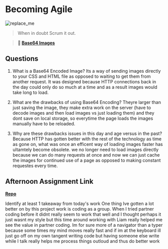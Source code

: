 # Becoming Agile

![replace_me](https://codeworks.blob.core.windows.net/public/assets/img/illustrations/placeholder.svg)

> When in doubt Scrum it out.

> **📖 [Base64 Images](https://codeworksacademy.com/fs-student-guide/resources/wk8-9/06-Base64)**

## Questions

1. What is a Base64 Encoded Image?
Its a way of sending images directly to your CSS and HTML file as opposed to waiting to get them from another request. It was designed because HTTP connections back in the day could only do so much at a time and as a result images would take long to load.

2. What are the drawbacks of using Base64 Encoding?
Theyre larger than just saving the image, they make extra work on the server (have to decode images and then load images vs just loading them) and they dont save on local storage, so everytime the page loads the images manually have to be reloaded.


3. Why are these drawbacks issues in this day and age versus in the past?
Because HTTP has gotten better with the rest of the technology as time as gone on, what was once an efficent way of loading images faster has ultamtely become obsolete. we no longer need to load images directly because we can do many requests at once and now we can just cache the images for continued use of a page as opposed to making constant requestes every time.


## Afternoon Assignment Link

**[Repo](https://github.com/devinwithoft/<ASSIGNMENT_REPO>)**

Identify at least 1 takeaway from today's work
One thing Ive gotten a lot better on by this project work is coding as a group. When I tried partner coding before it didnt really seem to work that well and I thought perhaps it just wasnt my style but this time around working with Liam really helped me see the value in partner coding. Im for sure more of a navigator than a typer because some times my mind moves really fast and if im at the keyboard ill just go off on my own tangent writing code but having someone else write while I talk really helps me process things outloud and thus do better work